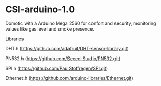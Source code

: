 # CSI-arduino-1.0

Domotic with a Arduino Mega 2560 for confort and security, monitoring values like gas level and smoke presence.

Libraries

  DHT.h (https://github.com/adafruit/DHT-sensor-library.git)
  
  PN532.h (https://github.com/Seeed-Studio/PN532.git)
  
  SPI.h (https://github.com/PaulStoffregen/SPI.git)
  
  Ethernet.h (https://github.com/arduino-libraries/Ethernet.git)


